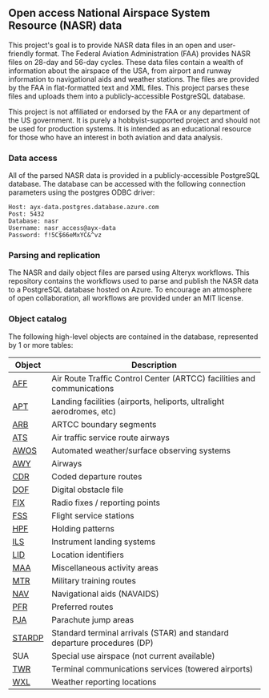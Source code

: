 ## Open access National Airspace System Resource (NASR) data

This project's goal is to provide NASR data files in an open and user-friendly format. The Federal Aviation Administration (FAA) provides NASR files on 28-day and 56-day cycles. These data files contain a wealth of information about the airspace of the USA, from airport and runway information to navigational aids and weather stations. The files are provided by the FAA in flat-formatted text and XML files. This project parses these files and uploads them into a publicly-accessible PostgreSQL database.

This project is not affiliated or endorsed by the FAA or any department of the US government. It is purely a hobbyist-supported project and should not be used for production systems. It is intended as an educational resource for those who have an interest in both aviation and data analysis.

### Data access

All of the parsed NASR data is provided in a publicly-accessible PostgreSQL database. The database can be accessed with the following connection parameters using the postgres ODBC driver:

```
Host: ayx-data.postgres.database.azure.com
Post: 5432
Database: nasr
Username: nasr_access@ayx-data
Password: f!5C$66eMxYC&^vz
```

### Parsing and replication

The NASR and daily object files are parsed using Alteryx workflows. This repository contains the workflows used to parse and publish the NASR data to a PostgreSQL database hosted on Azure. To encourage an atmosphere of open collaboration, all workflows are provided under an MIT license.

### Object catalog

The following high-level objects are contained in the database, represented by 1 or more tables:

|Object                  |Description                                                             |
|------------------------|------------------------------------------------------------------------|
|[AFF](/doc/AFF.md)      |Air Route Traffic Control Center (ARTCC) facilities and communications  |
|[APT](/doc/APT.md)      |Landing facilities (airports, heliports, ultralight aerodromes, etc)    |
|[ARB](/doc/ARB.md)      |ARTCC boundary segments                                                 |
|[ATS](/doc/ATS.md)      |Air traffic service route airways                                       |
|[AWOS](/doc/AWOS.md)    |Automated weather/surface observing systems                             |
|[AWY](/doc/AWY.md)      |Airways                                                                 |
|[CDR](/doc/CDR.md)      |Coded departure routes                                                  |
|[DOF](/doc/DOF.md)      |Digital obstacle file                                                   |
|[FIX](/doc/FIX.md)      |Radio fixes / reporting points                                          |
|[FSS](/doc/FSS.md)      |Flight service stations                                                 |
|[HPF](/doc/HPF.md)      |Holding patterns                                                        |
|[ILS](/doc/ILS.md)      |Instrument landing systems                                              |
|[LID](/doc/LID.md)      |Location identifiers                                                    |
|[MAA](/doc/MAA.md)      |Miscellaneous activity areas                                            |
|[MTR](/doc/MTR.md)      |Military training routes                                                |
|[NAV](/doc/NAV.md)      |Navigational aids (NAVAIDS)                                             |
|[PFR](/doc/PFR.md)      |Preferred routes                                                        |
|[PJA](/doc/PJA.md)      |Parachute jump areas                                                    |
|[STARDP](/doc/STARDP.md)|Standard terminal arrivals (STAR) and standard departure procedures (DP)|
|SUA                     |Special use airspace (not current available)                            |
|[TWR](/doc/TWR.md)      |Terminal communications services (towered airports)                     |
|[WXL](/doc/WXL.md)      |Weather reporting locations                                             |
